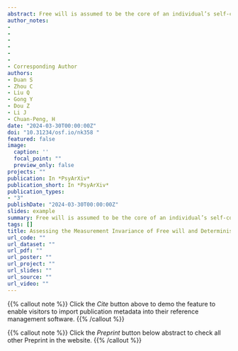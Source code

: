 ```yaml
---
abstract: Free will is assumed to be the core of an individual’s self-concept. Belief in free will has been studied extensively and was found to be correlated with many behavioral or psychological outcomes. Although developed and validated in the West, the Free will and Determinism Plus (FAD-Plus) Scale has been translated, used, and interpreted as a measurement of free will beliefs in multiple cultures. However, the cross-cultural measurement invariance of FAD-Plus has not been examined. Given the cultural differences in understanding the concept of “free will”, items of FAD-Plus may have different interpretations in different cultures, which may compromise its cross-cultural measurement invariance. To provide empirical evidence for the (or the lack of) cross-cultural measurement invariance, we collected data in China and analyzed these data together with open datasets of FAD-Plus in three other languages Japanese, French, and English. We found partial measurement invariance between the Chinese and English datasets, as well as the Japanese and English datasets. These results provided the first assessment of cross-cultural measure invariance of FAD-Plus. We discussed the potential implications of the current study for future studies in the field.
author_notes:
- 
- 
- 
- 
- 
- 
- Corresponding Author
authors:
- Duan S
- Zhou C 
- Liu Q
- Gong Y
- Dou Z
- Li J
- Chuan-Peng, H
date: "2024-03-30T00:00:00Z"
doi: "10.31234/osf.io/nk358 "
featured: false
image:
  caption: ''
  focal_point: ""
  preview_only: false
projects: ""
publication: In *PsyArXiv*
publication_short: In *PsyArXiv*
publication_types: 
- "3"
publishDate: "2024-03-30T00:00:00Z"
slides: example
summary: Free will is assumed to be the core of an individual’s self-concept. Belief in free will has been studied extensively and was found to be correlated with many behavioral or psychological outcomes. 
tags: []
title: Assessing the Measurement Invariance of Free will and Determinism Plus Scale Across Four Languages A Registered Report
url_code: ""
url_dataset: ""
url_pdf: ""
url_poster: ""
url_project: ""
url_slides: ""
url_source: ""
url_video: ""
---
```


{{% callout note %}}
Click the _Cite_ button above to demo the feature to enable visitors to import publication metadata into their reference management software.
{{% /callout %}}

{{% callout note %}}
Click the _Preprint_ button below abstract to check all other Preprint in the website.
{{% /callout %}}
